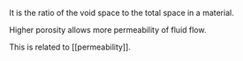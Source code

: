 It is the ratio of the void space to the total space in a material.

Higher porosity allows more permeability of fluid flow.

This is related to [[permeability]].